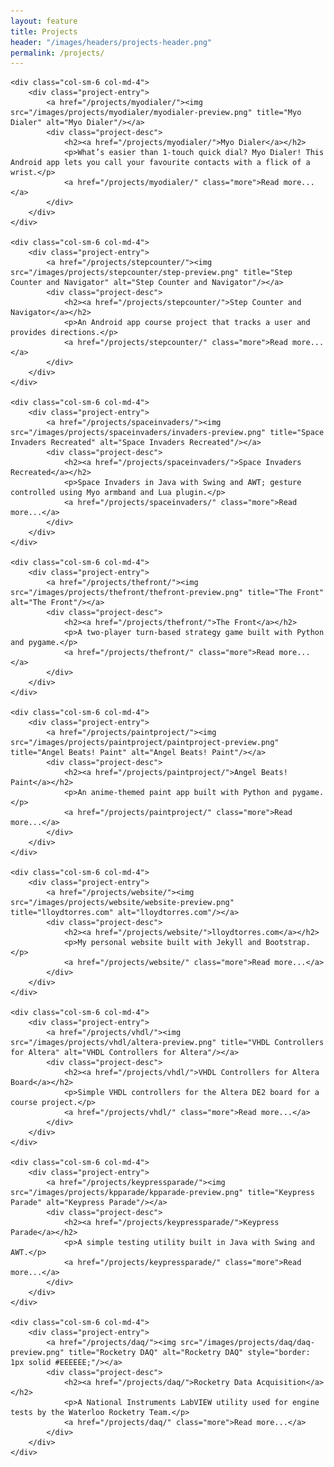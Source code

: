 ```yaml
---
layout: feature
title: Projects
header: "/images/headers/projects-header.png"
permalink: /projects/
---
```


<div class="row">

    <div class="col-sm-6 col-md-4">
        <div class="project-entry">
            <a href="/projects/myodialer/"><img src="/images/projects/myodialer/myodialer-preview.png" title="Myo Dialer" alt="Myo Dialer"/></a>
            <div class="project-desc">
                <h2><a href="/projects/myodialer/">Myo Dialer</a></h2>
                <p>What’s easier than 1-touch quick dial? Myo Dialer! This Android app lets you call your favourite contacts with a flick of a wrist.</p>
                <a href="/projects/myodialer/" class="more">Read more...</a>
            </div>
        </div>
    </div>

    <div class="col-sm-6 col-md-4">
        <div class="project-entry">
            <a href="/projects/stepcounter/"><img src="/images/projects/stepcounter/step-preview.png" title="Step Counter and Navigator" alt="Step Counter and Navigator"/></a>
            <div class="project-desc">
                <h2><a href="/projects/stepcounter/">Step Counter and Navigator</a></h2>
                <p>An Android app course project that tracks a user and provides directions.</p>
                <a href="/projects/stepcounter/" class="more">Read more...</a>
            </div>
        </div>
    </div>

    <div class="col-sm-6 col-md-4">
        <div class="project-entry">
            <a href="/projects/spaceinvaders/"><img src="/images/projects/spaceinvaders/invaders-preview.png" title="Space Invaders Recreated" alt="Space Invaders Recreated"/></a>
            <div class="project-desc">
                <h2><a href="/projects/spaceinvaders/">Space Invaders Recreated</a></h2>
                <p>Space Invaders in Java with Swing and AWT; gesture controlled using Myo armband and Lua plugin.</p>
                <a href="/projects/spaceinvaders/" class="more">Read more...</a>
            </div>
        </div>
    </div>

    <div class="col-sm-6 col-md-4">
        <div class="project-entry">
            <a href="/projects/thefront/"><img src="/images/projects/thefront/thefront-preview.png" title="The Front" alt="The Front"/></a>
            <div class="project-desc">
                <h2><a href="/projects/thefront/">The Front</a></h2>
                <p>A two-player turn-based strategy game built with Python and pygame.</p>
                <a href="/projects/thefront/" class="more">Read more...</a>
            </div>
        </div>
    </div>

    <div class="col-sm-6 col-md-4">
        <div class="project-entry">
            <a href="/projects/paintproject/"><img src="/images/projects/paintproject/paintproject-preview.png" title="Angel Beats! Paint" alt="Angel Beats! Paint"/></a>
            <div class="project-desc">
                <h2><a href="/projects/paintproject/">Angel Beats! Paint</a></h2>
                <p>An anime-themed paint app built with Python and pygame.</p>
                <a href="/projects/paintproject/" class="more">Read more...</a>
            </div>
        </div>
    </div>

    <div class="col-sm-6 col-md-4">
        <div class="project-entry">
            <a href="/projects/website/"><img src="/images/projects/website/website-preview.png" title="lloydtorres.com" alt="lloydtorres.com"/></a>
            <div class="project-desc">
                <h2><a href="/projects/website/">lloydtorres.com</a></h2>
                <p>My personal website built with Jekyll and Bootstrap.</p>
                <a href="/projects/website/" class="more">Read more...</a>
            </div>
        </div>
    </div>

    <div class="col-sm-6 col-md-4">
        <div class="project-entry">
            <a href="/projects/vhdl/"><img src="/images/projects/vhdl/altera-preview.png" title="VHDL Controllers for Altera" alt="VHDL Controllers for Altera"/></a>
            <div class="project-desc">
                <h2><a href="/projects/vhdl/">VHDL Controllers for Altera Board</a></h2>
                <p>Simple VHDL controllers for the Altera DE2 board for a course project.</p>
                <a href="/projects/vhdl/" class="more">Read more...</a>
            </div>
        </div>
    </div>

    <div class="col-sm-6 col-md-4">
        <div class="project-entry">
            <a href="/projects/keypressparade/"><img src="/images/projects/kpparade/kpparade-preview.png" title="Keypress Parade" alt="Keypress Parade"/></a>
            <div class="project-desc">
                <h2><a href="/projects/keypressparade/">Keypress Parade</a></h2>
                <p>A simple testing utility built in Java with Swing and AWT.</p>
                <a href="/projects/keypressparade/" class="more">Read more...</a>
            </div>
        </div>
    </div>

    <div class="col-sm-6 col-md-4">
        <div class="project-entry">
            <a href="/projects/daq/"><img src="/images/projects/daq/daq-preview.png" title="Rocketry DAQ" alt="Rocketry DAQ" style="border: 1px solid #EEEEEE;"/></a>
            <div class="project-desc">
                <h2><a href="/projects/daq/">Rocketry Data Acquisition</a></h2>
                <p>A National Instruments LabVIEW utility used for engine tests by the Waterloo Rocketry Team.</p>
                <a href="/projects/daq/" class="more">Read more...</a>
            </div>
        </div>
    </div>
</div>